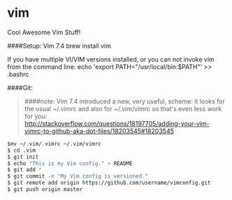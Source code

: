 vim
===

Cool Awesome Vim Stuff!


####Setup: Vim 7.4 
brew install vim

If you have multiple VI/VIM versions installed, or you can not invoke vim from the command line:
echo 'export PATH="/usr/local/bin:$PATH"' >> .bashrc


####Git: 
>####note:
>Vim 7.4 introduced a new, very useful, scheme: it looks for the usual ~/.vimrc and also for ~/.vim/vimrc so that's even less work for you:  
>http://stackoverflow.com/questions/18197705/adding-your-vim-vimrc-to-github-aka-dot-files/18203545#18203545

```bash
$mv ~/.vim/.vimrc ~/.vim/vimrc  
$ cd .vim  
$ git init  
$ echo "This is my Vim config." > README  
$ git add *  
$ git commit -m "My Vim config is versioned."  
$ git remote add origin https://github.com/username/vimconfig.git  
$ git push origin master  
```
